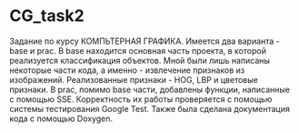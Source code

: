# CG_task2
Задание по курсу КОМПЬТЕРНАЯ ГРАФИКА. Имеется два варианта - base и prac. 
В base находится основная часть проекта, в которой реализуется классификация объектов. Мной были лишь написаны некоторые части кода, а именно - извлечение признаков из изображений. Реализованные признаки - HOG, LBP и цветовые признаки.
В prac, помимо base части, добавлены функции, написанные с помощью SSE. Корректность их работы проверяется с помощью системы тестирования Google Test. Также была сделана документация кода с помощью Doxygen.
